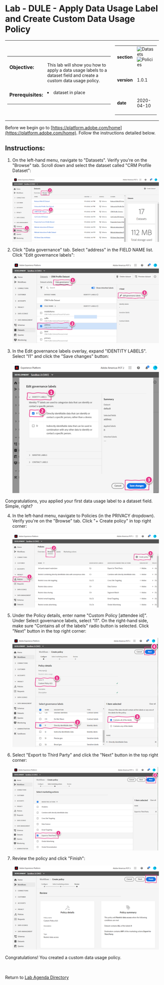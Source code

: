 # Lab - DULE - Apply Data Usage Label and Create Custom Data Usage Policy

<table style="border-collapse: collapse; border: none;" class="tab" cellspacing="0" cellpadding="0">

<tr style="border: none;">

<div align="left">
<td width="600" style="border: none;">
<table>
<tbody valign="top">
      <tr width="500">
            <td valign="top"><h3>Objective:</h3>
            </td>
            <td valign="top"><br>This lab will show you how to apply a data usage labels to a dataset field and create a custom data usage policy.
            </td>
     </tr>
     <tr width="500">
           <td valign="top"><h3>Prerequisites:</h3></td>
           <td valign="top"><br><li>dataset in place</li>
           </td>
     </tr>
</tbody>
</table>
</td>
</div>

<div align="right">
<td style="border: none;" valign="top">

<table>
<tbody valign="top">
      <tr>
            <td valign="middle" height="70"><b>section</b></td>
            <td valign="middle" height="70"><img src="https://github.com/adobe/AEP-Hands-on-Labs/blob/master/assets/images/left_hand_nav_menu_datasets.png?raw=true" alt="Datasets">
            <img src="https://github.com/adobe/AEP-Hands-on-Labs/blob/master/assets/images/left_hand_nav_menu_policies.png?raw=true" alt="Policies"></td>
      </tr>
      <tr>
            <td valign="middle" height="70"><b>version</b></td>
            <td valign="middle" height="70">1.0.1</td>
      </tr>
      <tr>
            <td valign="middle" height="70"><b>date</b></td>
            <td valign="middle" height="70">2020-04-10</td>
      </tr>
</tbody>
</table>
</td>
</div>

</tr>
</table>

Before we begin go to [https://platform.adobe.com/home](https://platform.adobe.com/home). Follow the instructions detailed below.

## Instructions:

1. On the left-hand menu, navigate to "Datasets". Verify you're on the "Browse" tab. Scroll down and select the dataset called "CRM Profile Dataset":

   ![Demo](./images/datausagelabel-1.png)

2. Click "Data governance" tab. Select "address" in the FIELD NAME list. Click "Edit governance labels":

   ![Demo](./images/datausagelabel-2.png)

3. In the Edit governance labels overlay, expand "IDENTITY LABELS". Select "I1" and click the "Save changes" button:

   ![Demo](./images/datausagelabel-3.png)

Congratulations, you applied your first data usage label to a dataset field. Simple, right?

4. In the left-hand menu, navigate to Policies (in the PRIVACY dropdown). Verify you're on the "Browse" tab. Click "+ Create policy" in top right corner:

   ![Demo](./images/datausagepolicy1.png)

5. Under the Policy details, enter name "Custom Policy [attendee id]". Under Select governance labels, select "I1". On the right-hand side, make sure "Contains all of the labels" radio button is selected. Click "Next" button in the top right corner:

   ![Demo](./images/datausagepolicy2.png)

6. Select "Export to Third Party" and click the "Next" button in the top right corner:

   ![Demo](./images/datausagepolicy3.png)

7. Review the policy and click "Finish":

   ![Demo](./images/datausagepolicy4.png)

Congratulations! You created a custom data usage policy.
<br>
<br>
<br>

Return to [Lab Agenda Directory](https://github.com/adobe/AEP-Hands-on-Labs/blob/master/labs/retail/README.md#lab-agenda)
